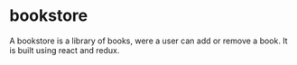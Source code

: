 # bookstore
A bookstore is a library of books, were a user can add or remove a book. It is built using react and redux. 
